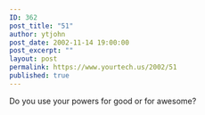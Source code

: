 ```yaml
---
ID: 362
post_title: "51"
author: ytjohn
post_date: 2002-11-14 19:00:00
post_excerpt: ""
layout: post
permalink: https://www.yourtech.us/2002/51
published: true
---
```

Do you use your powers for good or for awesome?
